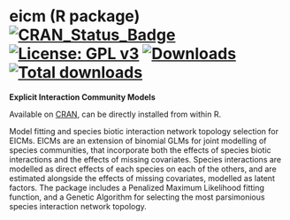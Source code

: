 # eicm (R package) [![CRAN_Status_Badge](http://www.r-pkg.org/badges/version/eicm)](https://cran.r-project.org/package=eicm) [![License: GPL v3](https://img.shields.io/badge/License-GPL%20v3-blue.svg)](http://www.gnu.org/licenses/gpl-3.0) [![Downloads](http://cranlogs.r-pkg.org/badges/eicm)](https://cran.r-project.org/package=eicm) [![Total downloads](https://cranlogs.r-pkg.org/badges/grand-total/eicm)](https://cran.r-project.org/package=eicm)

**Explicit Interaction Community Models**

Available on [CRAN](https://cran.r-project.org/package=eicm), can be directly installed from within R.

Model fitting and species biotic interaction network topology selection for EICMs.
EICMs are an extension of binomial GLMs for joint modelling of species communities, that incorporate
both the effects of species biotic interactions and the effects of missing covariates. Species
interactions are modelled as direct effects of each species on each of the others, and are estimated
alongside the effects of missing covariates, modelled as latent factors. The package includes a
Penalized Maximum Likelihood fitting function, and a Genetic Algorithm for selecting the most
parsimonious species interaction network topology.

